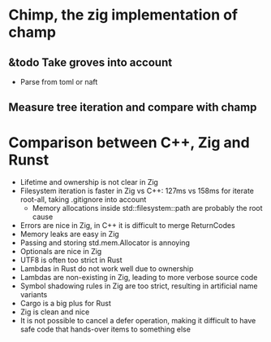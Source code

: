 # Chimp, the zig implementation of champ

## &todo Take groves into account
- Parse from toml or naft

## Measure tree iteration and compare with champ

# Comparison between C++, Zig and Runst

- Lifetime and ownership is not clear in Zig
- Filesystem iteration is faster in Zig vs C++: 127ms vs 158ms for iterate root-all, taking .gitignore into account
	- Memory allocations inside std::filesystem::path are probably the root cause
- Errors are nice in Zig, in C++ it is difficult to merge ReturnCodes
- Memory leaks are easy in Zig
- Passing and storing std.mem.Allocator is annoying
- Optionals are nice in Zig
- UTF8 is often too strict in Rust
- Lambdas in Rust do not work well due to ownership
- Lambdas are non-existing in Zig, leading to more verbose source code
- Symbol shadowing rules in Zig are too strict, resulting in artificial name variants
- Cargo is a big plus for Rust
- Zig is clean and nice
- It is not possible to cancel a defer operation, making it difficult to have safe code that hands-over items to something else
